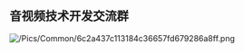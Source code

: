 ## 音视频技术开发交流群
![/Pics/Common/6c2a437c113184c36657fd679286a8ff.png](https://storage.zego.im/sdk-doc/Pics/Common/6c2a437c113184c36657fd679286a8ff.png)

